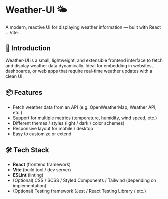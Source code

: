 # Weather-UI 🌤️

A modern, reactive UI for displaying weather information — built with React + Vite.

## 🚀 Introduction

Weather-UI is a small, lightweight, and extensible frontend interface to fetch and display weather data dynamically. Ideal for embedding in websites, dashboards, or web apps that require real-time weather updates with a clean UI.

## 📦 Features

- Fetch weather data from an API (e.g. OpenWeatherMap, Weather API, etc.)
- Support for multiple metrics (temperature, humidity, wind speed, etc.)
- Different themes / styles (light / dark / color schemes)
- Responsive layout for mobile / desktop
- Easy to customize or extend

## 🛠️ Tech Stack

- **React** (frontend framework)  
- **Vite** (build tool / dev server)  
- **ESLint** (linting)  
- (Optional) CSS / SCSS / Styled Components / Tailwind (depending on implementation)  
- (Optional) Testing framework (Jest / React Testing Library / etc.)



